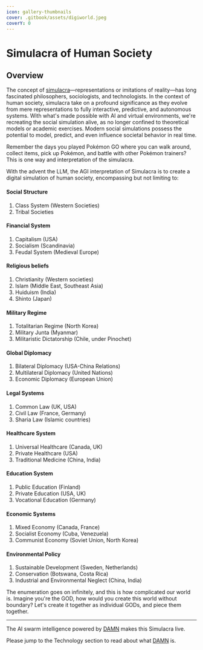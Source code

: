 ```yaml
---
icon: gallery-thumbnails
cover: .gitbook/assets/digiworld.jpeg
coverY: 0
---
```


# Simulacra of Human Society

## Overview

The concept of [simulacra](https://en.wikipedia.org/wiki/Simulacra_and_Simulation)—representations or imitations of reality—has long fascinated philosophers, sociologists, and technologists. In the context of human society, simulacra take on a profound significance as they evolve from mere representations to fully interactive, predictive, and autonomous systems. With what's made possible with AI and virtual environments, we're recreating the social simulation alive, as no longer confined to theoretical models or academic exercises. Modern social simulations possess the potential to model, predict, and even influence societal behavior in real time.&#x20;

Remember the days you played Pokémon GO where you can walk around, collect items, pick up Pokémon, and battle with other Pokémon trainers? This is one way and interpretation of the simulacra.

With the advent the LLM, the AGI interpretation of Simulacra is to create a digital simulation of human society, encompassing but not limiting to:

#### Social Structure

1. Class System (Western Societies)
2. Tribal Societies

#### Financial System

1. Capitalism (USA)
2. Socialism (Scandinavia)
3. Feudal System (Medieval Europe)

#### Religious beliefs

1. Christianity (Western societies)
2. Islam (Middle East, Southeast Asia)
3. Huiduism (India)
4. Shinto (Japan)

#### Military Regime&#x20;

1. Totalitarian Regime (North Korea)
2. Military Junta (Myanmar)
3. Militaristic Dictatorship (Chile, under Pinochet)&#x20;

#### Global Diplomacy

1. Bilateral Diplomacy (USA-China Relations)
2. Multilateral Diplomacy (United Nations)
3. Economic Diplomacy (European Union)

#### Legal Systems&#x20;

1. Common Law (UK, USA)
2. Civil Law (France, Germany)
3. Sharia Law (Islamic countries)

#### Healthcare System

1. Universal Healthcare (Canada, UK)
2. Private Healthcare (USA)
3. Traditional Medicine (China, India)

#### Education System

1. Public Education (Finland)
2. Private Education (USA, UK)
3. Vocational Education (Germany)

#### Economic Systems

1. Mixed Economy (Canada, France)
2. Socialist Economy (Cuba, Venezuela)
3. Communist Economy (Soviet Union, North Korea)

#### Environmental Policy

1. Sustainable Development (Sweden, Netherlands)
2. Conservation (Botswana, Costa Rica)
3. Industrial and Environmental Neglect (China, India)

The enumeration goes on infinitely, and this is how complicated our world is. Imagine you're the GOD, how would you create this world without boundary? Let's create it together as individual GODs, and piece them together.

---

The AI swarm intelligence powered by [DAMN](https://docs.digimon.tech/digimon/technology/evolvable-ai-agent-damn) makes this Simulacra live.

Please jump to the Technology section to read about what [DAMN](https://docs.digimon.tech/digimon/technology/evolvable-ai-agent-damn) is.

